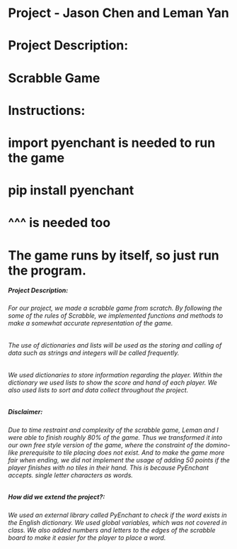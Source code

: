 # Project - Jason Chen and Leman Yan
# Project Description: 
# Scrabble Game 
# Instructions:
# import pyenchant is needed to run the game
# pip install pyenchant 
# ^^^ is needed too
# The game runs by itself, so just run the program. 
##### Project Description: 
###### For our project, we made a scrabble game from scratch. By following the some of the rules of Scrabble, we implemented functions and methods to make a somewhat accurate representation of the game.
###### The use of dictionaries and lists will be used as the storing and calling of data such as strings and integers will be called frequently.
###### We used dictionaries to store information regarding the player. Within the dictionary we used lists to show the score and hand of each player. We also used lists to sort and data collect throughout the project.

##### Disclaimer:
###### Due to time restraint and complexity of the scrabble game, Leman and I were able to finish roughly 80% of the game. Thus we transformed it into our own free style version of the game, where the constraint of the domino-like prerequisite to tile placing does not exist. And to make the game more fair when ending, we did not implement the usage of adding 50 points if the player finishes with no tiles in their hand. This is because PyEnchant accepts. single letter characters as words.

##### How did we extend the project?:
######  We used an external library called PyEnchant to check if the word exists in the English dictionary. We used global variables, which was not covered in class. We also added numbers and letters to the edges of the scrabble board to make it easier for the player to place a word.



